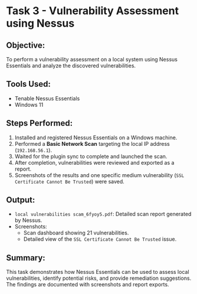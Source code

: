 # Task 3 - Vulnerability Assessment using Nessus

## Objective:
To perform a vulnerability assessment on a local system using Nessus Essentials and analyze the discovered vulnerabilities.

## Tools Used:
- Tenable Nessus Essentials
- Windows 11

## Steps Performed:
1. Installed and registered Nessus Essentials on a Windows machine.
2. Performed a **Basic Network Scan** targeting the local IP address (`192.168.56.1`).
3. Waited for the plugin sync to complete and launched the scan.
4. After completion, vulnerabilities were reviewed and exported as a report.
5. Screenshots of the results and one specific medium vulnerability (`SSL Certificate Cannot Be Trusted`) were saved.

## Output:
- `local vulnerabilities scam_6fyoy5.pdf`: Detailed scan report generated by Nessus.
- Screenshots:
  - Scan dashboard showing 21 vulnerabilities.
  - Detailed view of the `SSL Certificate Cannot Be Trusted` issue.

## Summary:
This task demonstrates how Nessus Essentials can be used to assess local vulnerabilities, identify potential risks, and provide remediation suggestions. The findings are documented with screenshots and report exports.
